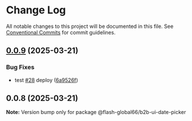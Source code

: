 # Change Log

All notable changes to this project will be documented in this file.
See [Conventional Commits](https://conventionalcommits.org) for commit guidelines.

## [0.0.9](https://github.com/Flash-Global66/b2b-ui-framework/compare/@flash-global66/b2b-ui-date-picker@0.0.8...@flash-global66/b2b-ui-date-picker@0.0.9) (2025-03-21)


### Bug Fixes

* test [#28](https://github.com/Flash-Global66/b2b-ui-framework/issues/28) deploy ([6a9526f](https://github.com/Flash-Global66/b2b-ui-framework/commit/6a9526f986d683e05284d289c3022e35e1c7a590))





## 0.0.8 (2025-03-21)

**Note:** Version bump only for package @flash-global66/b2b-ui-date-picker
